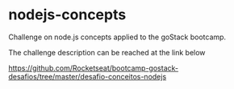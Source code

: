 # nodejs-concepts
Challenge on node.js concepts applied to the goStack bootcamp.

The challenge description can be reached at the link below

https://github.com/Rocketseat/bootcamp-gostack-desafios/tree/master/desafio-conceitos-nodejs
